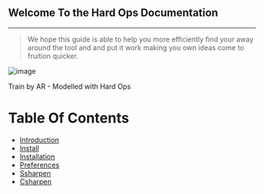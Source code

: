 ## Welcome To the Hard Ops Documentation
***

>We hope this guide is able to help you more efficiently find your away around the
tool and and put it work making you own ideas come to fruition quicker.

![image](https://raw.githubusercontent.com/mx1001/hardops_manual/master/docs/img/AR-Train3.png)

Train by AR - Modelled with Hard Ops

# Table Of Contents

- [Introduction](intro)
- [Install](install)
- [Installation](installation)
- [Preferences](preferences)
- [Ssharpen](ssharpen)
- [Csharpen](csharpen)



 

